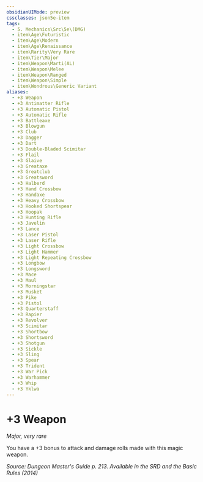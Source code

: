 ```yaml
---
obsidianUIMode: preview
cssclasses: json5e-item
tags:
  - 5. Mechanics\Src\5e\(DMG)
  - item\Age\Futuristic
  - item\Age\Modern
  - item\Age\Renaissance
  - item\Rarity\Very Rare
  - item\Tier\Major
  - item\Weapon\Marti(AL)
  - item\Weapon\Melee
  - item\Weapon\Ranged
  - item\Weapon\Simple
  - item\Wondrous\Generic Variant
aliases:
  - +3 Weapon
  - +3 Antimatter Rifle
  - +3 Automatic Pistol
  - +3 Automatic Rifle
  - +3 Battleaxe
  - +3 Blowgun
  - +3 Club
  - +3 Dagger
  - +3 Dart
  - +3 Double-Bladed Scimitar
  - +3 Flail
  - +3 Glaive
  - +3 Greataxe
  - +3 Greatclub
  - +3 Greatsword
  - +3 Halberd
  - +3 Hand Crossbow
  - +3 Handaxe
  - +3 Heavy Crossbow
  - +3 Hooked Shortspear
  - +3 Hoopak
  - +3 Hunting Rifle
  - +3 Javelin
  - +3 Lance
  - +3 Laser Pistol
  - +3 Laser Rifle
  - +3 Light Crossbow
  - +3 Light Hammer
  - +3 Light Repeating Crossbow
  - +3 Longbow
  - +3 Longsword
  - +3 Mace
  - +3 Maul
  - +3 Morningstar
  - +3 Musket
  - +3 Pike
  - +3 Pistol
  - +3 Quarterstaff
  - +3 Rapier
  - +3 Revolver
  - +3 Scimitar
  - +3 Shortbow
  - +3 Shortsword
  - +3 Shotgun
  - +3 Sickle
  - +3 Sling
  - +3 Spear
  - +3 Trident
  - +3 War Pick
  - +3 Warhammer
  - +3 Whip
  - +3 Yklwa
---
```

# +3 Weapon
*Major, very rare*  


You have a +3 bonus to attack and damage rolls made with this magic weapon.

*Source: Dungeon Master's Guide p. 213. Available in the <span title='Systems Reference Document (5.1)'>SRD</span> and the Basic Rules (2014)*
